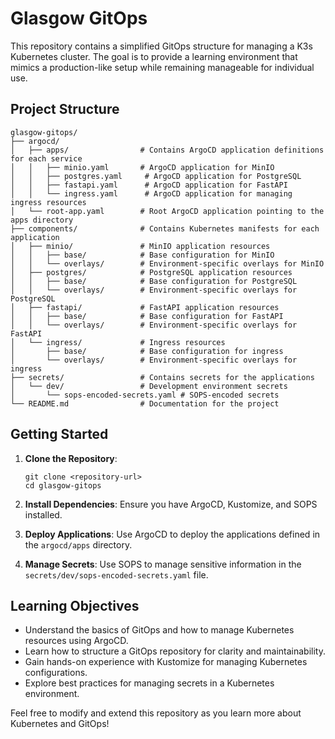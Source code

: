 # Glasgow GitOps

This repository contains a simplified GitOps structure for managing a K3s Kubernetes cluster. The goal is to provide a learning environment that mimics a production-like setup while remaining manageable for individual use.

## Project Structure

```
glasgow-gitops/
├── argocd/
│   ├── apps/                # Contains ArgoCD application definitions for each service
│   │   ├── minio.yaml       # ArgoCD application for MinIO
│   │   ├── postgres.yaml     # ArgoCD application for PostgreSQL
│   │   ├── fastapi.yaml      # ArgoCD application for FastAPI
│   │   └── ingress.yaml      # ArgoCD application for managing ingress resources
│   └── root-app.yaml        # Root ArgoCD application pointing to the apps directory
├── components/              # Contains Kubernetes manifests for each application
│   ├── minio/               # MinIO application resources
│   │   ├── base/            # Base configuration for MinIO
│   │   └── overlays/        # Environment-specific overlays for MinIO
│   ├── postgres/            # PostgreSQL application resources
│   │   ├── base/            # Base configuration for PostgreSQL
│   │   └── overlays/        # Environment-specific overlays for PostgreSQL
│   ├── fastapi/             # FastAPI application resources
│   │   ├── base/            # Base configuration for FastAPI
│   │   └── overlays/        # Environment-specific overlays for FastAPI
│   └── ingress/             # Ingress resources
│       ├── base/            # Base configuration for ingress
│       └── overlays/        # Environment-specific overlays for ingress
├── secrets/                 # Contains secrets for the applications
│   └── dev/                 # Development environment secrets
│       └── sops-encoded-secrets.yaml # SOPS-encoded secrets
└── README.md                # Documentation for the project
```

## Getting Started

1. **Clone the Repository**: 
   ```
   git clone <repository-url>
   cd glasgow-gitops
   ```

2. **Install Dependencies**: Ensure you have ArgoCD, Kustomize, and SOPS installed.

3. **Deploy Applications**: Use ArgoCD to deploy the applications defined in the `argocd/apps` directory.

4. **Manage Secrets**: Use SOPS to manage sensitive information in the `secrets/dev/sops-encoded-secrets.yaml` file.

## Learning Objectives

- Understand the basics of GitOps and how to manage Kubernetes resources using ArgoCD.
- Learn how to structure a GitOps repository for clarity and maintainability.
- Gain hands-on experience with Kustomize for managing Kubernetes configurations.
- Explore best practices for managing secrets in a Kubernetes environment.

Feel free to modify and extend this repository as you learn more about Kubernetes and GitOps!